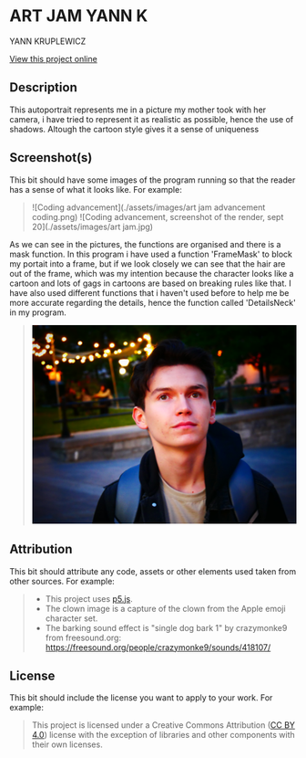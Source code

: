 # ART JAM YANN K

YANN KRUPLEWICZ

[View this project online](URL_FOR_THE_RUNNING_PROJECT)

## Description

This autoportrait represents me in a picture my mother took with her camera, i have tried to represent it as realistic as possible, hence the use of shadows. Altough the cartoon style gives it a sense of uniqueness



## Screenshot(s)

This bit should have some images of the program running so that the reader has a sense of what it looks like. For example:

> ![Coding advancement](./assets/images/art jam advancement coding.png)
> ![Coding advancement, screenshot of the render, sept 20](./assets/images/art jam.jpg)

As we can see in the pictures, the functions are organised and there is a mask function. In this program i have used a function 'FrameMask' to block my portait into a frame, but if we look closely we  can see that the hair are out of the frame, which was my intention because the character looks like a cartoon and lots of gags in cartoons are based on breaking rules like that. I have also used different functions that i haven't used before to help me be more accurate regarding the details, hence the function called 'DetailsNeck' in my program.


> ![Original photo](./assets/images/photobaseARTJAM.JPG)

## Attribution

This bit should attribute any code, assets or other elements used taken from other sources. For example:

> - This project uses [p5.js](https://p5js.org).
> - The clown image is a capture of the clown from the Apple emoji character set.
> - The barking sound effect is "single dog bark 1" by crazymonke9 from freesound.org: https://freesound.org/people/crazymonke9/sounds/418107/

## License

This bit should include the license you want to apply to your work. For example:

> This project is licensed under a Creative Commons Attribution ([CC BY 4.0](https://creativecommons.org/licenses/by/4.0/deed.en)) license with the exception of libraries and other components with their own licenses.
